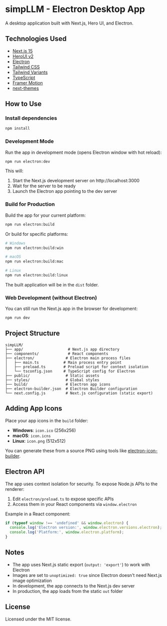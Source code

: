 # simpLLM - Electron Desktop App

A desktop application built with Next.js, Hero UI, and Electron.

## Technologies Used

- [Next.js 15](https://nextjs.org/docs/getting-started)
- [HeroUI v2](https://heroui.com/)
- [Electron](https://www.electronjs.org/)
- [Tailwind CSS](https://tailwindcss.com/)
- [Tailwind Variants](https://tailwind-variants.org)
- [TypeScript](https://www.typescriptlang.org/)
- [Framer Motion](https://www.framer.com/motion/)
- [next-themes](https://github.com/pacocoursey/next-themes)

## How to Use

### Install dependencies

```bash
npm install
```

### Development Mode

Run the app in development mode (opens Electron window with hot reload):

```bash
npm run electron:dev
```

This will:
1. Start the Next.js development server on http://localhost:3000
2. Wait for the server to be ready
3. Launch the Electron app pointing to the dev server

### Build for Production

Build the app for your current platform:

```bash
npm run electron:build
```

Or build for specific platforms:

```bash
# Windows
npm run electron:build:win

# macOS
npm run electron:build:mac

# Linux
npm run electron:build:linux
```

The built application will be in the `dist` folder.

### Web Development (without Electron)

You can still run the Next.js app in the browser for development:

```bash
npm run dev
```

## Project Structure

```
simpLLM/
├── app/                    # Next.js app directory
├── components/             # React components
├── electron/              # Electron main process files
│   ├── main.ts           # Main process entry point
│   ├── preload.ts        # Preload script for context isolation
│   └── tsconfig.json     # TypeScript config for Electron
├── public/                # Static assets
├── styles/                # Global styles
├── build/                 # Electron app icons
├── electron-builder.json  # Electron Builder configuration
└── next.config.js         # Next.js configuration (static export)
```

## Adding App Icons

Place your app icons in the `build` folder:
- **Windows**: `icon.ico` (256x256)
- **macOS**: `icon.icns`
- **Linux**: `icon.png` (512x512)

You can generate these from a source PNG using tools like [electron-icon-builder](https://www.npmjs.com/package/electron-icon-builder).

## Electron API

The app uses context isolation for security. To expose Node.js APIs to the renderer:

1. Edit `electron/preload.ts` to expose specific APIs
2. Access them in your React components via `window.electron`

Example in a React component:

```typescript
if (typeof window !== 'undefined' && window.electron) {
  console.log('Electron version:', window.electron.versions.electron);
  console.log('Platform:', window.electron.platform);
}
```

## Notes

- The app uses Next.js static export (`output: 'export'`) to work with Electron
- Images are set to `unoptimized: true` since Electron doesn't need Next.js image optimization
- In development, the app connects to the Next.js dev server
- In production, the app loads from the static `out` folder

## License

Licensed under the MIT license.
